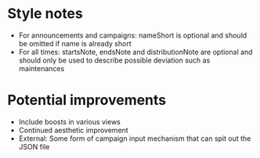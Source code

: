 # Style notes
- For announcements and campaigns: nameShort is optional and should be omitted if name is already short
- For all times: startsNote, endsNote and distributionNote are optional and should only be used to describe possible deviation such as maintenances

# Potential improvements
- Include boosts in various views
- Continued aesthetic improvement
- External: Some form of campaign input mechanism that can spit out the JSON file
